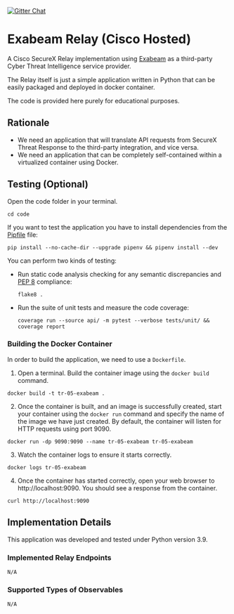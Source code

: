 [![Gitter Chat](https://img.shields.io/badge/gitter-join%20chat-brightgreen.svg)](https://gitter.im/CiscoSecurity/Threat-Response "Gitter Chat")

# Exabeam Relay (Cisco Hosted)

A Cisco SecureX Relay implementation using [Exabeam](https://www.exabeam.com/) as a third-party Cyber Threat
Intelligence service provider.

The Relay itself is just a simple application written in Python that can be
easily packaged and deployed in docker container.

The code is provided here purely for educational purposes.

## Rationale

- We need an application that will translate API requests from SecureX Threat Response to the third-party integration, and vice versa.
- We need an application that can be completely self-contained within a virtualized container using Docker.

## Testing (Optional)

Open the code folder in your terminal.
```
cd code
```

If you want to test the application you have to install dependencies from the [Pipfile](code/Pipfile) file:
```
pip install --no-cache-dir --upgrade pipenv && pipenv install --dev
```

You can perform two kinds of testing:

- Run static code analysis checking for any semantic discrepancies and
[PEP 8](https://www.python.org/dev/peps/pep-0008/) compliance:

  `flake8 .`

- Run the suite of unit tests and measure the code coverage:

  `coverage run --source api/ -m pytest --verbose tests/unit/ && coverage report`

### Building the Docker Container
In order to build the application, we need to use a `Dockerfile`.  

 1. Open a terminal.  Build the container image using the `docker build` command.

```
docker build -t tr-05-exabeam .
```

 2. Once the container is built, and an image is successfully created, start your container using the `docker run` command and specify the name of the image we have just created.  By default, the container will listen for HTTP requests using port 9090.

```
docker run -dp 9090:9090 --name tr-05-exabeam tr-05-exabeam
```

 3. Watch the container logs to ensure it starts correctly.

```
docker logs tr-05-exabeam
```

 4. Once the container has started correctly, open your web browser to http://localhost:9090.  You should see a response from the container.

```
curl http://localhost:9090
```

## Implementation Details

This application was developed and tested under Python version 3.9.


### Implemented Relay Endpoints

`N/A`

### Supported Types of Observables

`N/A`
